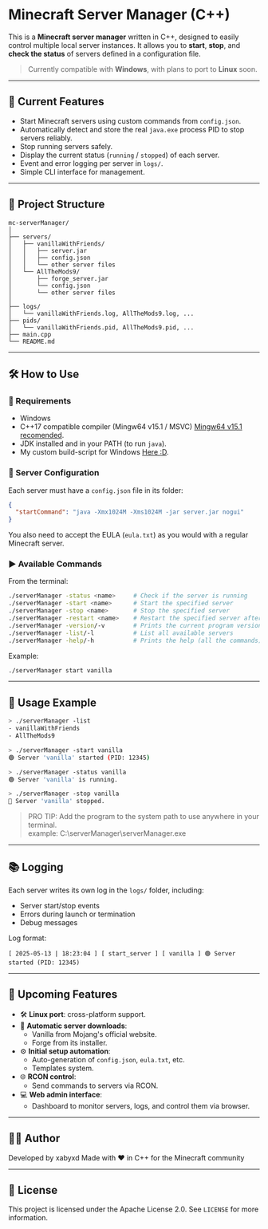 # Minecraft Server Manager (C++)

This is a **Minecraft server manager** written in C++, designed to easily control multiple local server instances. It allows you to **start**, **stop**, and **check the status** of servers defined in a configuration file.

> Currently compatible with **Windows**, with plans to port to **Linux** soon.

---

## 🚀 Current Features

- Start Minecraft servers using custom commands from `config.json`.
- Automatically detect and store the real `java.exe` process PID to stop servers reliably.
- Stop running servers safely.
- Display the current status (`running` / `stopped`) of each server.
- Event and error logging per server in `logs/`.
- Simple CLI interface for management.

---

## 📁 Project Structure

```
mc-serverManager/
│
├── servers/
│   ├── vanillaWithFriends/
│   │   ├── server.jar
│   │   ├── config.json
│   │   └── other server files
│   └── AllTheMods9/
│       ├── forge_server.jar
│       └── config.json
│       └── other server files
│
├── logs/
│   └── vanillaWithFriends.log, AllTheMods9.log, ...
├── pids/
│   └── vanillaWithFriends.pid, AllTheMods9.pid, ...
├── main.cpp
└── README.md
```

---

## 🛠️ How to Use

### 📌 Requirements

- Windows
- C++17 compatible compiler (Mingw64 v15.1 / MSVC) [Mingw64 v15.1 recomended](https://gcc.gnu.org/gcc-15/).
- JDK installed and in your PATH (to run `java`).
- My custom build-script for Windows [Here :D](https://github.com/xabyxd/xabyxd_c++-compilerScript).
### 🧾 Server Configuration

Each server must have a `config.json` file in its folder:

```json
{
  "startCommand": "java -Xmx1024M -Xms1024M -jar server.jar nogui"
}
```

You also need to accept the EULA (`eula.txt`) as you would with a regular Minecraft server.

### ▶️ Available Commands

From the terminal:

```bash
./serverManager -status <name>     # Check if the server is running
./serverManager -start <name>      # Start the specified server
./serverManager -stop <name>       # Stop the specified server
./serverManager -restart <name>    # Restart the specified server after 10 secconds
./serverManager -version/-v        # Prints the current program version and checks for new versions
./serverManager -list/-l           # List all available servers
./serverManager -help/-h           # Prints the help (all the commands)
```

Example:

```bash
./serverManager start vanilla
```

---

## 🧪 Usage Example

```bash
> ./serverManager -list
- vanillaWithFriends
- AllTheMods9

> ./serverManager -start vanilla
🟢 Server 'vanilla' started (PID: 12345)

> ./serverManager -status vanilla
🟢 Server 'vanilla' is running.

> ./serverManager -stop vanilla
🛑 Server 'vanilla' stopped.
```
> PRO TIP: Add the program to the system path to use anywhere in your terminal.<br>
> example: C:\serverManager\serverManager.exe

---

## 📚 Logging

Each server writes its own log in the `logs/` folder, including:

- Server start/stop events
- Errors during launch or termination
- Debug messages

Log format:

```
[ 2025-05-13 | 18:23:04 ] [ start_server ] [ vanilla ] 🟢 Server started (PID: 12345)
```

---

## 🔮 Upcoming Features

- 🛠 **Linux port**: cross-platform support.
- 🔄 **Automatic server downloads**:
  - Vanilla from Mojang's official website.
  - Forge from its installer.
- ⚙️ **Initial setup automation**:
  - Auto-generation of `config.json`, `eula.txt`, etc.
  - Templates system.
- 🌐 **RCON control**:
  - Send commands to servers via RCON.
- 💻 **Web admin interface**:
  - Dashboard to monitor servers, logs, and control them via browser.

---

## 🧑‍💻 Author

Developed by xabyxd
Made with ❤️ in C++ for the Minecraft community

---

## 📄 License

This project is licensed under the Apache License 2.0. See `LICENSE` for more information.
